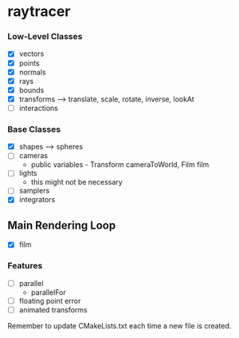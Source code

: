 # raytracer

### Low-Level Classes
- [x] vectors
- [x] points
- [x] normals
- [x] rays
- [x] bounds
- [x] transforms --> translate, scale, rotate, inverse, lookAt
- [ ] interactions

### Base Classes
- [x] shapes --> spheres
- [ ] cameras
  - public variables - Transform cameraToWorld, Film film
- [ ] lights
  - this might not be necessary
- [ ] samplers
- [x] integrators

## Main Rendering Loop
- [x] film

### Features
- [ ] parallel
  - parallelFor
- [ ] floating point error
- [ ] animated transforms

Remember to update CMakeLists.txt each time a new file is created.
